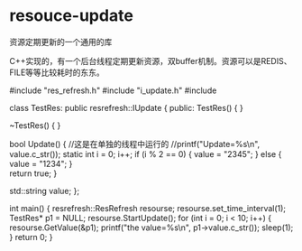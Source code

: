 # resouce-update
资源定期更新的一个通用的库

C++实现的，有一个后台线程定期更新资源，双buffer机制。资源可以是REDIS、FILE等等比较耗时的东东。

#include "res_refresh.h"
#include "i_update.h"
#include <string>

class TestRes: public resrefresh::IUpdate {
public:
  TestRes() {
  }

  ~TestRes() {
  }

  bool Update() {
     //这是在单独的线程中运行的
    //printf("Update=%s\n", value.c_str());
    static int i = 0;
    i++;
    if (i % 2 == 0) {
      value = "2345";
    } else {
      value = "1234";
    }   
    return true;
  }

  std::string value;
};

int main() {
  resrefresh::ResRefresh<TestRes> resourse;
  resourse.set_time_interval(1);
  TestRes* p1 = NULL;
  resourse.StartUpdate();
  for (int i = 0; i < 10; i++) {
    resourse.GetValue(&p1);
    printf("the value=%s\n", p1->value.c_str());
    sleep(1);
  }
  return 0;
}
